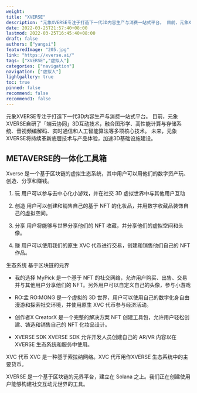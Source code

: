 ```yaml
---
weight: 
title: "XVERSE"
description: "元象XVERSE专注于打造下一代3D内容生产与消费一站式平台。 目前，元象XVERSE自研了「端云协同」3D互动技术，融合图形学、高性能计算与存储系统、音视频编解码、实时通信和人工智能算法等多项核心技术。 未来，元象XVERSE将持续革新底层技术与产品体验，加速3D基础设施建设。"
date: 2022-03-25T21:57:40+08:00
lastmod: 2022-03-25T16:45:40+08:00
draft: false
authors: ["yangsi"]
featuredImage: "205.jpg"
link: "https://xverse.ai/"
tags: ["XVERSE","虚拟人"]
categories: ["navigation"]
navigation: ["虚拟人"]
lightgallery: true
toc: true
pinned: false
recommend: false
recommend1: false
---
```


元象XVERSE专注于打造下一代3D内容生产与消费一站式平台。 目前，元象XVERSE自研了「端云协同」3D互动技术，融合图形学、高性能计算与存储系统、音视频编解码、实时通信和人工智能算法等多项核心技术。 未来，元象XVERSE将持续革新底层技术与产品体验，加速3D基础设施建设。

##  METAVERSE的一体化工具箱

Xverse 是一个基于区块链的虚拟生态系统，其中用户可以用他们的数字资产玩、创造、分享和赚钱。

1. 玩
用户可以参与去中心化小游戏，并在社交 3D 虚拟世界中与其他用户互动

2. 创造
用户可以创建和销售自己的基于 NFT 的化妆品，并用数字收藏品装饰自己的虚拟空间。

3. 分享
用户将能够与世界分享他们的 NFT 收藏，并分享他们的虚拟空间和头像。

4. 赚
用户可以使用我们的原生 XVC 代币进行交易，创建和销售他们自己的 NFT 作品。

生态系统  基于区块链的元界

- 我的选择
MyPick 是一个基于 NFT 的社交网络，允许用户购买、出售、交易并与其他用户分享他们的 NFT。另外用户可以自定义自己的头像，参与小游戏

- RO:孟
RO:MONG 是一个虚拟的 3D 世界，用户可以使用自己的数字化身自由漫游和探索社交环境，并使用原生 XVC 代币参与经济活动。

- 创作者X
CreatorX 是一个完整的解决方案 NFT 创建工具包，允许用户轻松创建、铸造和销售自己的 NFT 化妆品设计。

- XVERSE SDK
  XVERSE SDK 允许开发人员创建自己的 AR/VR 内容以在 XVERSE 生态系统和服务中使用。

  

XVC 代币
XVC 是一种基于索拉纳网络。XVC 代币用作XVERSE 生态系统中的主要货币。

XVERSE 是一个基于区块链的元界平台，建立在 Solana 之上。我们正在创建使用户能够构建社交互动元世界的工具。

